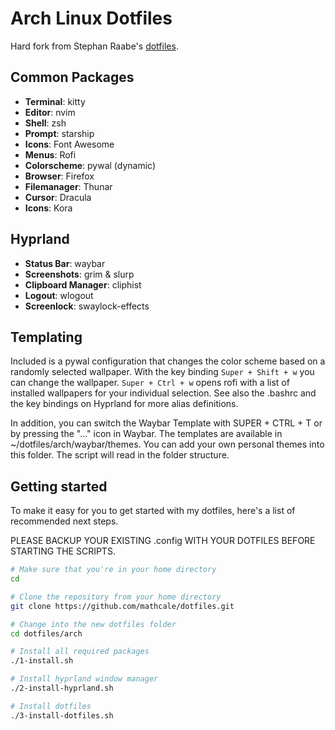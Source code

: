 # Arch Linux Dotfiles

Hard fork from Stephan Raabe's [dotfiles](https://gitlab.com/stephan-raabe/dotfiles).

## Common Packages

- **Terminal**: kitty
- **Editor**: nvim
- **Shell**: zsh
- **Prompt**: starship
- **Icons**: Font Awesome
- **Menus**: Rofi
- **Colorscheme**: pywal (dynamic)
- **Browser**: Firefox
- **Filemanager**: Thunar
- **Cursor**: Dracula
- **Icons**: Kora

## Hyprland

- **Status Bar**: waybar
- **Screenshots**: grim & slurp
- **Clipboard Manager**: cliphist
- **Logout**: wlogout
- **Screenlock**: swaylock-effects

## Templating

Included is a pywal configuration that changes the color scheme based on a randomly selected wallpaper. With the key binding `Super + Shift + w` you can change the wallpaper. `Super + Ctrl + w` opens rofi with a list of installed wallpapers for your individual selection. See also the .bashrc and the key bindings on Hyprland for more alias definitions.

In addition, you can switch the Waybar Template with SUPER + CTRL + T or by pressing the "..." icon in Waybar. The templates are available in ~/dotfiles/arch/waybar/themes. You can add your own personal themes into this folder. The script will read in the folder structure.

## Getting started

To make it easy for you to get started with my dotfiles, here's a list of recommended next steps.

PLEASE BACKUP YOUR EXISTING .config WITH YOUR DOTFILES BEFORE STARTING THE SCRIPTS.

```sh
# Make sure that you're in your home directory
cd

# Clone the repository from your home directory
git clone https://github.com/mathcale/dotfiles.git

# Change into the new dotfiles folder
cd dotfiles/arch

# Install all required packages
./1-install.sh

# Install hyprland window manager
./2-install-hyprland.sh

# Install dotfiles
./3-install-dotfiles.sh
```
